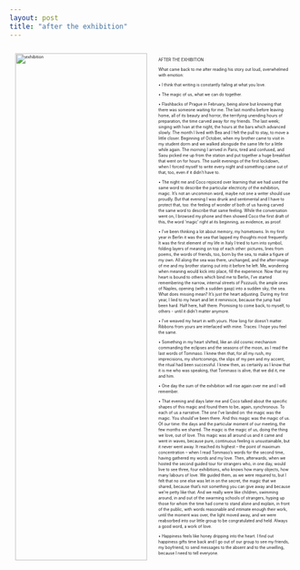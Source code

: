 ```yaml
---
layout: post
title: "after the exhibition"
---
```

<style>
.flex-container {
  display: flex;
  flex-wrap: nowrap;
}

.flex-container .box {
  width: 50%;
  margin: 10px;
  text-align: justified;
  line-height: 10px;
  font-size: 50%;
}
</style>

<body>

<div class="flex-container">
  <div class="box">
  <img src="https://marialaurids.net/assets/blog_posts/posts/aftertheexhibition.jpeg.jpg" alt="exhibition" width="100%" height="100%">
  </div>
  
  <div class="box">
  <p>AFTER THE EXHIBITION</p> 
<p>What came back to me after reading his story out loud, overwhelmed with emotion:</p>
<p>•	I think that writing is constantly failing at what you love.</p>
<p>•	The magic of us, what we can do together.</p>
<p>•	Flashbacks of Prague in February, being alone but knowing that there was someone waiting for me. The last months before leaving home, all of its beauty and horror, the terrifying unending hours of preparation, the time carved away for my friends. The last week; singing with Ivan at the night, the hours at the bars which advanced slowly. The month I lived with Bea and I felt the pull to stay, to move a little closer. Beginning of October, when my brother came to visit in my student dorm and we walked alongside the same life for a little while again. The morning I arrived in Paris, tired and confused, and Saou picked me up from the station and put together a huge breakfast that went on for hours. The sunlit evenings of the first lockdown, when I forced myself to write every night and something came out of that, too, even if it didn’t have to.</p>
<p>•	The night me and Coco rejoiced over learning that we had used the same word to describe the particular electricity of the exhibition, magic. It’s not an uncommon word, maybe not one a writer should use proudly. But that evening I was drunk and sentimental and I have to protect that, too: the feeling of wonder of both of us having carved the same word to describe that same feeling. While the conversation went on, I browsed my phone and then showed Coco the first draft of this, the word ‘magic’ right at its beginning, as evidence, as proof.</p>
<p>•	I’ve been thinking a lot about memory, my hometowns. In my first year in Berlin it was the sea that lapped my thoughts most frequently. It was the first element of my life in Italy I tried to turn into symbol, folding layers of meaning on top of each other: pictures, lines from poems, the words of friends, too, born by the sea, to make a figure of my own. All along the sea was there, unchanged, and the after-image of me and my brother staring out into it before he left. Me, wondering when meaning would kick into place, fill the experience. Now that my heart is bound to others which bind me to Berlin, I’ve started remembering the narrow, internal streets of Pozzuoli, the ample ones of Naples, opening (with a sudden gasp) into a sudden sky, the sea. What does missing mean? It’s just the heart adjusting. During my first year, I lied to my heart and let it reminisce, because the jump had been hard. Half here, half there. Promising to come back, to myself, to others - until it didn’t matter anymore. </p>
<p>•	I’ve weaved my heart in with yours. How long for doesn’t matter. Ribbons from yours are interlaced with mine. Traces: I hope you feel the same. </p>
<p>•	Something in my heart shifted, like an old cosmic mechanism commanding the eclipses and the seasons of the moon, as I read the last words of Tommaso. I knew then that, for all my rush, my imprecisions, my shortcomings, the slips of my pen and my accent, the ritual had been successful. I knew then, as certainly as I know that it is me who was speaking, that Tommaso is alive, that we did it, me and him.</p>
<p>•	One day the sum of the exhibition will rise again over me and I will remember.</p>
<p>•	That evening and days later me and Coco talked about the specific shapes of this magic and found them to be, again, synchronous. To each of us a narrative. The one I’ve landed on: the magic was the magic. You should’ve been there. And this magic was the magic of us. Of our time: the days and the particular moment of our meeting, the few months we shared. The magic is the magic of us, doing the thing we love, out of love. This magic was all around us and it came and went in waves, because pure, continuous feeling is unsustainable, but it never went away. It reached its highest – the point of maximum concentration – when I read Tommaso’s words for the second time, having gathered my words and my love. Then, afterwards, when we hosted the second guided tour for strangers who, in one day, would live to see three, four exhibitions, who knows how many objects, how many labours of love. We guided them, as we were required to, but I felt that no one else was let in on the secret, the magic that we shared, because that’s not something you can give away and because we’re petty like that. And we really were like children, swimming around, in and out of the swarming schools of strangers, hyping up those for whom the time had come to stand alone and explain, in front of the public, with words reasonable and intimate enough their work, until the moment was over, the light moved away, and we were reabsorbed into our little group to be congratulated and held. Always a good word, a work of love.</p>
<p>•	Happiness feels like honey dripping into the heart. I find out happiness gifts time back and I go out of our group to see my friends, my boyfriend, to send messages to the absent and to the unwilling, because I need to tell everyone.</p>
  </div>
</div>


</body>
